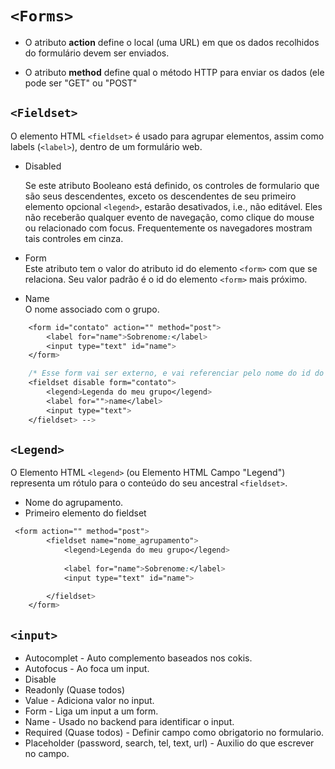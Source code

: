 # `<Forms>`
- O atributo **action** define o local (uma URL) em que os dados recolhidos do formulário devem ser enviados.

- O atributo **method** define qual o método HTTP para enviar os dados (ele pode ser "GET" ou "POST"

## `<Fieldset>`
O elemento HTML `<fieldset>` é usado para agrupar elementos, assim como labels (`<label>`), dentro de um formulário web.

- Disabled 

    Se este atributo Booleano está definido, os controles de formulario que são seus descendentes, exceto os descendentes de seu primeiro elemento opcional `<legend>`, estarão desativados, i.e., não editável. Eles não receberão qualquer evento de navegação, como clique do mouse ou relacionado com focus. Frequentemente os navegadores mostram tais controles em cinza.

- Form  
    Este atributo tem o valor do atributo id do elemento `<form>` com que se relaciona. Seu valor padrão é o id  do elemento `<form>` mais próximo.

- Name  
    O nome associado com o grupo.

~~~css
    <form id="contato" action="" method="post">
        <label for="name">Sobrenome:</label>
        <input type="text" id="name">
    </form>

    /* Esse form vai ser externo, e vai referenciar pelo nome do id do form que vai ser referido.  */
    <fieldset disable form="contato">
        <legend>Legenda do meu grupo</legend>
        <label for="">name</label>
        <input type="text">
    </fieldset> -->

~~~

## `<Legend>`
O Elemento HTML `<legend>` (ou Elemento HTML Campo "Legend") representa um rótulo para o conteúdo do seu ancestral `<fieldset>`.
- Nome do agrupamento.
- Primeiro elemento do fieldset

~~~css
 <form action="" method="post">
        <fieldset name="nome_agrupamento">
            <legend>Legenda do meu grupo</legend>
            
            <label for="name">Sobrenome:</label>
            <input type="text" id="name">

        </fieldset>
    </form>
~~~

## `<input>`
- Autocomplet - Auto complemento baseados nos cokis.
- Autofocus - Ao foca um input.
- Disable
- Readonly (Quase todos)
- Value - Adiciona valor no input. 
- Form - Liga um input a um form. 
- Name - Usado no backend para identificar o input.
- Required (Quase todos) - Definir campo como obrigatorio no formulario.
- Placeholder (password, search, tel, text, url) - Auxilio do que escrever no campo. 